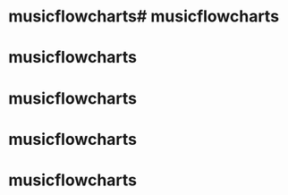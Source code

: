 # musicflowcharts# musicflowcharts
# musicflowcharts
# musicflowcharts
# musicflowcharts
# musicflowcharts
